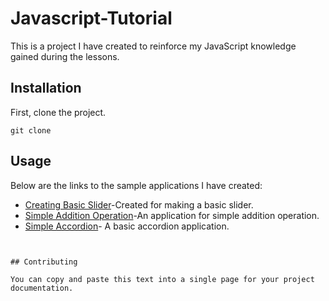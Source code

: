 # Javascript-Tutorial    
This is a project I have created to reinforce my JavaScript knowledge gained during the lessons.
## Installation
First, clone the project.

``` 
git clone
```
## Usage 
Below are the links to the sample applications I have created:

- [Creating Basic Slider](https://creating-basic-slider.netlify.app/)-Created for making a basic slider.
- [Simple Addition Operation](https://simple-addition-operation.netlify.app/)-An application for simple addition operation.
- [Simple Accordion](https://basic-accordion.netlify.app/)- A basic accordion application.


```


## Contributing

You can copy and paste this text into a single page for your project documentation.


